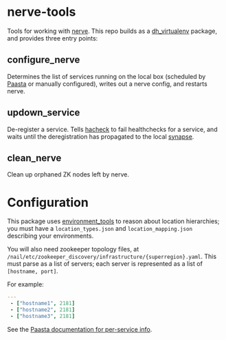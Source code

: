 nerve-tools
===========

Tools for working with [nerve](https://github.com/airbnb/nerve).
This repo builds as a [dh_virtualenv](https://github.com/spotify/dh_virtualenv) package, and provides three entry points:

configure_nerve
---------------

Determines the list of services running on the local box (scheduled by [Paasta](https://github.com/Yelp/paasta) or manually configured), writes out a nerve config, and restarts nerve.

updown_service
--------------

De-register a service.
Tells [hacheck](https://github.com/uber/hacheck) to fail healthchecks for a service,
and waits until the deregistration has propagated to the local [synapse](https://github.com/airbnb/synapse).

clean_nerve
-----------

Clean up orphaned ZK nodes left by nerve.


Configuration
=============

This package uses [environment_tools](https://github.com/yelp/environment_tools) to reason about location hierarchies;
you must have a `location_types.json` and `location_mapping.json` describing your environments.

You will also need zookeeper topology files, at `/nail/etc/zookeeper_discovery/infrastructure/{superregion}.yaml`.
This must parse as a list of servers; each server is represented as a list of `[hostname, port]`.

For example:
```yaml
---
 - ["hostname1", 2181]
 - ["hostname2", 2181]
 - ["hostname3", 2181]
```

See the [Paasta documentation for per-service info](http://paasta.readthedocs.org/en/latest/yelpsoa_configs.html#smartstack-yaml).
